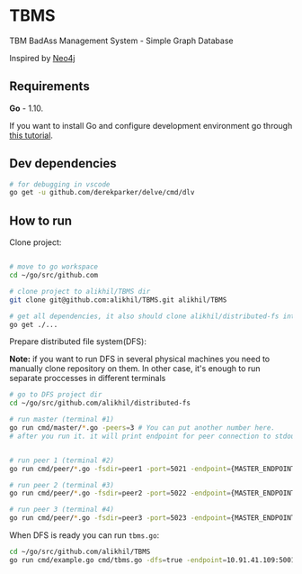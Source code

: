 # TBMS

TBM BadAss Management System - Simple Graph Database

Inspired by [Neo4j](http://neo4j.com)


## Requirements

**Go** - 1.10.

If you want to install Go and configure development environment go through [this tutorial](https://alikhil.github.io/2018/04/go-quickstart/).

## Dev dependencies

```bash
# for debugging in vscode
go get -u github.com/derekparker/delve/cmd/dlv

```

## How to run

Clone project:

```bash

# move to go workspace
cd ~/go/src/github.com

# clone project to alikhil/TBMS dir
git clone git@github.com:alikhil/TBMS.git alikhil/TBMS

# get all dependencies, it also should clone alikhil/distributed-fs into go workspace
go get ./...

```

Prepare distributed file system(DFS):

**Note:** if you want to run DFS in several physical machines you need to manually clone repository on them. In other case, it's enough to run separate proccesses in different terminals

```bash
# go to DFS project dir
cd ~/go/src/github.com/alikhil/distributed-fs

# run master (terminal #1)
go run cmd/master/*.go -peers=3 # You can put another number here.
# after you run it. it will print endpoint for peer connection to stdout, copy it


# run peer 1 (terminal #2)
go run cmd/peer/*.go -fsdir=peer1 -port=5021 -endpoint={MASTER_ENDPOINT} # use endpoint from master log

# run peer 2 (terminal #3)
go run cmd/peer/*.go -fsdir=peer2 -port=5022 -endpoint={MASTER_ENDPOINT} # use endpoint from master log

# run peer 3 (terminal #4)
go run cmd/peer/*.go -fsdir=peer3 -port=5023 -endpoint={MASTER_ENDPOINT} # use endpoint from master log

```

When DFS is ready you can run `tbms.go`:

```bash
cd ~/go/src/github.com/alikhil/TBMS
go run cmd/example.go cmd/tbms.go -dfs=true -endpoint=10.91.41.109:5001 # use endpoint from master log

```

